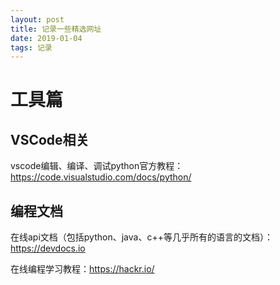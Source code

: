 ```yaml
---
layout: post
title: 记录一些精选网址
date: 2019-01-04
tags: 记录  
---
```

  
# 工具篇
## VSCode相关
vscode编辑、编译、调试python官方教程：https://code.visualstudio.com/docs/python/ 

## 编程文档
在线api文档（包括python、java、c++等几乎所有的语言的文档）：https://devdocs.io  

在线编程学习教程：https://hackr.io/
